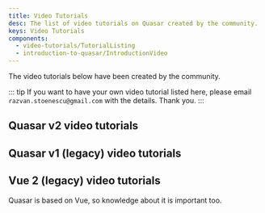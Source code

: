 ```yaml
---
title: Video Tutorials
desc: The list of video tutorials on Quasar created by the community.
keys: Video Tutorials
components:
  - video-tutorials/TutorialListing
  - introduction-to-quasar/IntroductionVideo
---
```


<introduction-video />

The video tutorials below have been created by the community.

::: tip
If you want to have your own video tutorial listed here, please email `razvan.stoenescu@gmail.com` with the details. Thank you.
:::

## Quasar v2 video tutorials

<tutorial-listing which="quasar-v2" />

## Quasar v1 (legacy) video tutorials

<tutorial-listing which="quasar-v1" />

## Vue 2 (legacy) video tutorials

Quasar is based on Vue, so knowledge about it is important too.

<tutorial-listing which="vue" />
